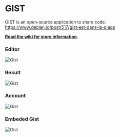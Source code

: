 GIST
====

GIST is an open-source application to share code.
https://www.deblan.io/post/517/gist-est-dans-la-place

**[Read the wiki for more information](https://gitnet.fr/deblan/gist/wiki/_pages).**

### Editor

![Gist](https://upload.deblan.org/u/2018-08/5b7ab7a6.png "Gist editor")

### Result 

![Gist](https://upload.deblan.org/u/2018-08/5b7ab7d4.png "Gist result")

### Account

![Gist](https://upload.deblan.org/u/2018-08/5b7aba2d.png "Gist account")

### Embeded Gist

![Gist](https://upload.deblan.org/u/2018-08/5b7ab81c.png "Embeded Gist")
